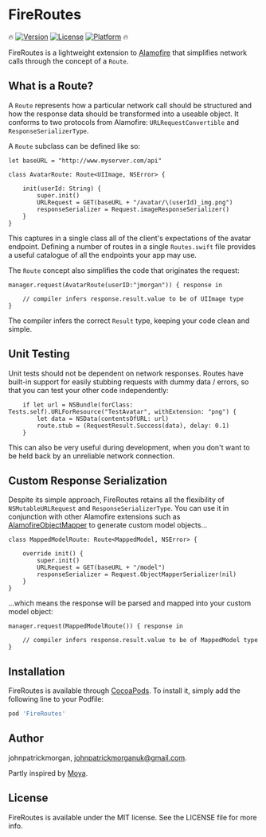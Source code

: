 # FireRoutes

🔥 [![Version](https://img.shields.io/cocoapods/v/FireRoutes.svg?style=flat)](http://cocoapods.org/pods/FireRoutes)
[![License](https://img.shields.io/cocoapods/l/FireRoutes.svg?style=flat)](http://cocoapods.org/pods/FireRoutes)
[![Platform](https://img.shields.io/cocoapods/p/FireRoutes.svg?style=flat)](http://cocoapods.org/pods/FireRoutes) 🔥

FireRoutes is a lightweight extension to [Alamofire](https://github.com/Alamofire/Alamofire) that simplifies network calls through the concept of a `Route`.

## What is a Route?

A `Route` represents how a particular network call should be structured and how the response data should be transformed into a useable object. It conforms to two protocols from Alamofire: `URLRequestConvertible` and `ResponseSerializerType`. 

A `Route` subclass can be defined like so:

```
let baseURL = "http://www.myserver.com/api"

class AvatarRoute: Route<UIImage, NSError> {
  
    init(userId: String) {
        super.init()
        URLRequest = GET(baseURL + "/avatar/\(userId)_img.png")
        responseSerializer = Request.imageResponseSerializer()
    }
}
```

This captures in a single class all of the client's expectations of the avatar endpoint. Defining a number of routes in a single `Routes.swift` file provides a useful catalogue of all the endpoints your app may use.


The `Route` concept also simplifies the code that originates the request:

```
manager.request(AvatarRoute(userID:"jmorgan")) { response in

	// compiler infers response.result.value to be of UIImage type
}
```

The compiler infers the correct `Result` type, keeping your code clean and simple.

## Unit Testing

Unit tests should not be dependent on network responses. Routes have built-in support for easily stubbing requests with dummy data / errors, so that you can test your other code independently:

```
	if let url = NSBundle(forClass: Tests.self).URLForResource("TestAvatar", withExtension: "png") {
		let data = NSData(contentsOfURL: url)
		route.stub = (RequestResult.Success(data), delay: 0.1)
	}
```
This can also be very useful during development, when you don't want to be held back by an unreliable network connection.

## Custom Response Serialization

Despite its simple approach, FireRoutes retains all the flexibility of `NSMutableURLRequest` and `ResponseSerializerType`. You can use it in conjunction with other Alamofire extensions such as [AlamofireObjectMapper](https://github.com/tristanhimmelman/AlamofireObjectMapper) to generate custom model objects...

```
class MappedModelRoute: Route<MappedModel, NSError> {
    
    override init() {
        super.init()
        URLRequest = GET(baseURL + "/model")
        responseSerializer = Request.ObjectMapperSerializer(nil)
    }
}
```
...which means the response will be parsed and mapped into your custom model object:

```
manager.request(MappedModelRoute()) { response in
	
	// compiler infers response.result.value to be of MappedModel type
}
```

## Installation

FireRoutes is available through [CocoaPods](http://cocoapods.org). To install
it, simply add the following line to your Podfile:

```ruby
pod 'FireRoutes'
```

## Author

johnpatrickmorgan, johnpatrickmorganuk@gmail.com.

Partly inspired by [Moya](http://github.com/Moya/Moya).

## License

FireRoutes is available under the MIT license. See the LICENSE file for more info.

